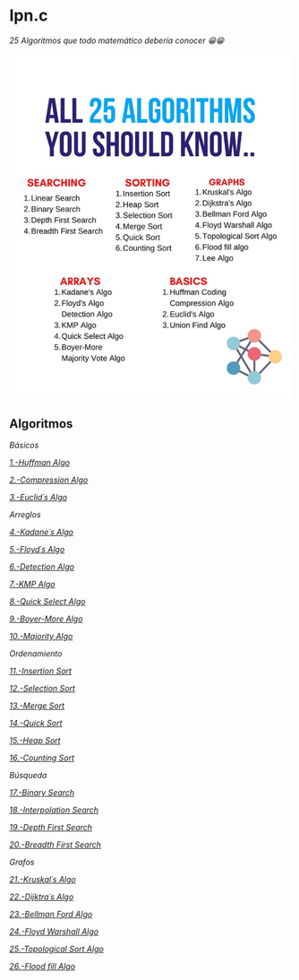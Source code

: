 # Ipn.c

_25 Algoritmos que todo matemático debería conocer 😁😁_

<img src=/00.-Sources/Images/25.jpeg alt="#"/>

## Algoritmos

_Básicos_

_[1.-Huffman Algo]()_

_[2.-Compression Algo]()_

_[3.-Euclid´s Algo](https://github.com/Jonas-Lara/Ipn.c/blob/master/04.-Algoritmos-Es%C3%A1u/07-Mcd.c)_

_Arreglos_

_[4.-Kadane´s Algo]()_

_[5.-Floyd´s Algo]()_

_[6.-Detection Algo]()_

_[7.-KMP Algo]()_

_[8.-Quick Select Algo]()_

_[9.-Boyer-More Algo]()_

_[10.-Majority Algo]()_

_Ordenamiento_

_[11.-Insertion Sort]()_

_[12.-Selection Sort]()_

_[13.-Merge Sort]()_

_[14.-Quick Sort]()_

_[15.-Heap Sort]()_

_[16.-Counting Sort]()_

_Búsqueda_

_[17.-Binary Search]()_

_[18.-Interpolation Search]()_

_[19.-Depth First Search]()_

_[20.-Breadth First Search]()_

_Grafos_

_[21.-Kruskal´s Algo]()_

_[22.-Dijktra´s Algo]()_

_[23.-Bellman Ford Algo]()_

_[24.-Floyd Warshall Algo]()_

_[25.-Topological Sort Algo]()_

_[26.-Flood fill Algo]()_
